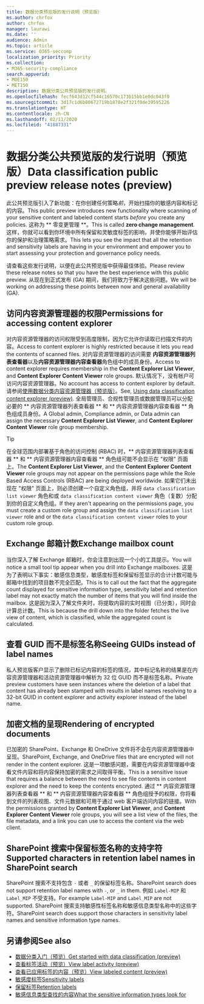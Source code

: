 ```yaml
---
title: 数据分类预览版的发行说明（预览版）
ms.author: chrfox
author: chrfox
manager: laurawi
ms.date: ''
audience: Admin
ms.topic: article
ms.service: O365-seccomp
localization_priority: Priority
ms.collection:
- M365-security-compliance
search.appverid:
- MOE150
- MET150
description: 数据分类公共预览版的发行说明。
ms.openlocfilehash: fecf643d12cf544c16570c173b15bb1e0dc043f0
ms.sourcegitcommit: 3d17c1d6b80672719b1878e2f321f0de39595226
ms.translationtype: HT
ms.contentlocale: zh-CN
ms.lasthandoff: 02/11/2020
ms.locfileid: "41887331"
---
```

# <a name="data-classification-public-preview-release-notes-preview"></a><span data-ttu-id="66008-103">数据分类公共预览版的发行说明（预览版）</span><span class="sxs-lookup"><span data-stu-id="66008-103">Data classification public preview release notes (preview)</span></span>

<span data-ttu-id="66008-104">此公共预览版引入了新功能：在你创建任何策略*前*，开始扫描你的敏感内容和标记的内容。</span><span class="sxs-lookup"><span data-stu-id="66008-104">This public preview introduces new functionality where scanning of your sensitive content and labeled content starts *before* you create any policies.</span></span> <span data-ttu-id="66008-105">这称为 \*\* 零变更管理 \*\*。</span><span class="sxs-lookup"><span data-stu-id="66008-105">This is called **zero change management**.</span></span> <span data-ttu-id="66008-106">这样，你就可以看到你环境中所有保留和灵敏度标签的影响，并使你能够开始评估你的保护和治理策略需求。</span><span class="sxs-lookup"><span data-stu-id="66008-106">This lets you see the impact that all the retention and sensitivity labels are having in your environment and empower you to start assessing your protection and governance policy needs.</span></span>

<span data-ttu-id="66008-107">请查看这些发行说明，以便在此公共预览版中获得最佳体验。</span><span class="sxs-lookup"><span data-stu-id="66008-107">Please review these release notes so that you have the best experience with this public preview.</span></span> <span data-ttu-id="66008-108">从现在到正式发布 (GA) 期间，我们将致力于解决这些问题。</span><span class="sxs-lookup"><span data-stu-id="66008-108">We will be working on addressing these points between now and general availability (GA).</span></span>

## <a name="permissions-for-accessing-content-explorer"></a><span data-ttu-id="66008-109">访问内容资源管理器的权限</span><span class="sxs-lookup"><span data-stu-id="66008-109">Permissions for accessing content explorer</span></span>

<span data-ttu-id="66008-110">对内容资源管理器的访问权限受到高度限制，因为它允许你读取已扫描文件的内容。</span><span class="sxs-lookup"><span data-stu-id="66008-110">Access to content explorer is highly restricted because it lets you read the contents of scanned files.</span></span> <span data-ttu-id="66008-111">对内容资源管理器的访问需要 **内容资源管理器列表查看器**以及**内容资源管理器内容查看器**角色组中的成员身份。</span><span class="sxs-lookup"><span data-stu-id="66008-111">Access to content explorer requires membership in the **Content Explorer List Viewer**, and **Content Explorer Content Viewer** role groups.</span></span> <span data-ttu-id="66008-112">默认情况下，没有帐户可访问内容资源管理器。</span><span class="sxs-lookup"><span data-stu-id="66008-112">No account has access to content explorer by default.</span></span> <span data-ttu-id="66008-113">请参阅[使用数据分类内容资源管理器（预览版）](data-classification-content-explorer.md#permissions)。</span><span class="sxs-lookup"><span data-stu-id="66008-113">See, [Using data classification content explorer (preview)](data-classification-content-explorer.md#permissions).</span></span> <span data-ttu-id="66008-114">全局管理员、合规性管理员或数据管理员可以分配必要的 \*\* 内容资源管理器列表查看器 \*\* 和 \*\* 内容资源管理器内容查看器 \*\* 角色组成员身份。</span><span class="sxs-lookup"><span data-stu-id="66008-114">A Global admin, Compliance admin, or Data admin can assign the necessary **Content Explorer List Viewer**, and **Content Explorer Content Viewer** role group membership.</span></span>

> [!TIP]
> <span data-ttu-id="66008-115">在全球范围内部署基于角色的访问控制 (RBAC) 时，\*\* 内容资源管理器列表查看器 \*\* 和 \*\* 内容资源管理器内容查看器 \*\* 角色组可能不会显示在 "权限" 页面上。</span><span class="sxs-lookup"><span data-stu-id="66008-115">The **Content Explorer List Viewer**, and the **Content Explorer Content Viewer** role groups may not appear on the permissions page while the Role Based Access Controls (RBAC) are being deployed worldwide.</span></span> <span data-ttu-id="66008-116">如果它们未出现在 "权限" 页面上，则必须创建一个自定义角色组，并将 `data classification list viewer` 角色和或 `data classification content viewer` 角色（复数）分配到你的自定义角色组。</span><span class="sxs-lookup"><span data-stu-id="66008-116">If they aren't appearing on the permissions page, you must create a custom role group and assign the `data classification list viewer` role and or the `data classification content viewer` roles to your custom role group.</span></span>

## <a name="exchange-mailbox-count"></a><span data-ttu-id="66008-117">Exchange 邮箱计数</span><span class="sxs-lookup"><span data-stu-id="66008-117">Exchange mailbox count</span></span>

<span data-ttu-id="66008-118">当你深入了解 Exchange 邮箱时，你会注意到出现一个小的工具提示。</span><span class="sxs-lookup"><span data-stu-id="66008-118">You will notice a small tool tip appear when you drill into Exchange mailboxes.</span></span> <span data-ttu-id="66008-119">这是为了表明以下事实：敏感信息类型，敏感度标签和保留标签显示的合计计数可能与邮箱中找到的项目数不完全匹配。</span><span class="sxs-lookup"><span data-stu-id="66008-119">This is to call out the fact that the aggregate count displayed for sensitive information type, sensitivity label and retention label may not exactly match the number of items that you will find inside the mailbox.</span></span> <span data-ttu-id="66008-120">这是因为深入了解文件夹时，将提取内容的实时视图（已分类），同时会计算总计数。</span><span class="sxs-lookup"><span data-stu-id="66008-120">This is because the drill down into the folder fetches the live view of content, which is classified, while the aggregated count is calculated.</span></span>

## <a name="seeing-guids-instead-of-label-names"></a><span data-ttu-id="66008-121">查看 GUID 而不是标签名称</span><span class="sxs-lookup"><span data-stu-id="66008-121">Seeing GUIDs instead of label names</span></span>

<span data-ttu-id="66008-122">私人预览版客户显示了删除已标记内容的标签的情况，其中标记名称的结果是在内容资源管理器和活动资源管理器中解析为 32 位 GUID 而不是标签名称。</span><span class="sxs-lookup"><span data-stu-id="66008-122">Private preview customers have seen instances where the deletion of a label that content has already been stamped with results in label names resolving to a 32-bit GUID in content explorer and activity explorer instead of the label name.</span></span> 

## <a name="rendering-of-encrypted-documents"></a><span data-ttu-id="66008-123">加密文档的呈现</span><span class="sxs-lookup"><span data-stu-id="66008-123">Rendering of encrypted documents</span></span>

<span data-ttu-id="66008-124">已加密的 SharePoint、Exchange 和 OneDrive 文件将不会在内容资源管理器中呈现。</span><span class="sxs-lookup"><span data-stu-id="66008-124">SharePoint, Exchange, and OneDrive files that are encrypted will not render in the content explorer.</span></span> <span data-ttu-id="66008-125">这是一项敏感问题，需要在内容资源管理器中查看文件内容和将内容保持加密的需求之间取得平衡。</span><span class="sxs-lookup"><span data-stu-id="66008-125">This is a sensitive issue that requires a balance between the need to see file contents in content explorer and the need to keep the contents encrypted.</span></span> <span data-ttu-id="66008-126">通过 \*\* 内容资源管理器列表查看器 \*\* 和 \*\* 内容资源管理器内容查看器 \*\* 角色组授予的权限，你将看到文件的列表视图、文件元数据和可用于通过 web 客户端访问内容的链接。</span><span class="sxs-lookup"><span data-stu-id="66008-126">With the permissions granted by **Content Explorer List Viewer**, and **Content Explorer Content Viewer** role groups, you will see a list view of the files, the file  metadata, and a link you can use to access the content via the web client.</span></span>

## <a name="supported-characters-in-retention-label-names-in-sharepoint-search"></a><span data-ttu-id="66008-127">SharePoint 搜索中保留标签名称的支持字符</span><span class="sxs-lookup"><span data-stu-id="66008-127">Supported characters in retention label names in SharePoint search</span></span>

<span data-ttu-id="66008-128">SharePoint 搜索不支持包含 `-` 或者 `_` 的保留标签名称。</span><span class="sxs-lookup"><span data-stu-id="66008-128">SharePoint search does not support retention label names with `-`, or `_` in them.</span></span> <span data-ttu-id="66008-129">例如 `Label-MIP` 和 `Label_MIP` 不受支持。</span><span class="sxs-lookup"><span data-stu-id="66008-129">For example `Label-MIP` and `Label_MIP` are not supported.</span></span> <span data-ttu-id="66008-130">SharePoint 搜索支持敏感性标签名称和敏感信息类型名称中的这些字符。</span><span class="sxs-lookup"><span data-stu-id="66008-130">SharePoint search does support those characters in sensitivity label names and sensitive information type names.</span></span>

## <a name="see-also"></a><span data-ttu-id="66008-131">另请参阅</span><span class="sxs-lookup"><span data-stu-id="66008-131">See also</span></span>

- [<span data-ttu-id="66008-132">数据分类入门（预览）</span><span class="sxs-lookup"><span data-stu-id="66008-132">Get started with data classification (preview)</span></span>](data-classification-overview.md)
- [<span data-ttu-id="66008-133">查看标签活动（预览）</span><span class="sxs-lookup"><span data-stu-id="66008-133">View label activity (preview)</span></span>](data-classification-activity-explorer.md)
- [<span data-ttu-id="66008-134">查看已应用标签的内容（预览）</span><span class="sxs-lookup"><span data-stu-id="66008-134">View labeled content (preview)</span></span>](data-classification-content-explorer.md)
- [<span data-ttu-id="66008-135">敏感度标签</span><span class="sxs-lookup"><span data-stu-id="66008-135">Sensitivity labels</span></span>](sensitivity-labels.md)
- [<span data-ttu-id="66008-136">保留标签</span><span class="sxs-lookup"><span data-stu-id="66008-136">Retention labels</span></span>](labels.md)
- [<span data-ttu-id="66008-137">敏感信息类型查找的内容</span><span class="sxs-lookup"><span data-stu-id="66008-137">What the sensitive information types look for</span></span>](what-the-sensitive-information-types-look-for.md)

